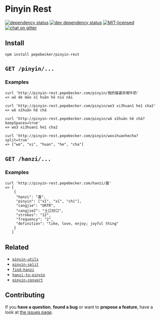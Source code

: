 # Pinyin Rest

[![dependency status](https://img.shields.io/david/pepebecker/pinyin-rest.svg)](https://david-dm.org/pepebecker/pinyin-rest)
[![dev dependency status](https://img.shields.io/david/dev/pepebecker/pinyin-rest.svg)](https://david-dm.org/pepebecker/pinyin-rest#info=devDependencies)
[![MIT-licensed](https://img.shields.io/github/license/pepebecker/pinyin-rest.svg)](https://opensource.org/licenses/MIT)
[![chat on gitter](https://badges.gitter.im/pepebecker.svg)](https://gitter.im/pepebecker)

## Install

```shell
npm install pepebecker/pinyin-rest
```

## `GET /pinyin/...`

### Examples

```shell
curl 'http://pinyin-rest.pepebecker.com/pinyin/我的猫喜欢喝牛奶'
=> wǒ de māo xǐ huān hē niú nǎi
```

```shell
curl 'http://pinyin-rest.pepebecker.com/pinyin/wo3 xi3huan1 he1 cha2'
=> wǒ xǐhuān hē chá
```

```shell
curl 'http://pinyin-rest.pepebecker.com/pinyin/wǒ xǐhuān hē chá?keepSpaces=true'
=> wo3 xi3huan1 he1 cha2
```

```shell
curl 'http://pinyin-rest.pepebecker.com/pinyin/woxihuanhecha?split=true'
=> ["wo", "xi", "huan", "he", "cha"]
```

## `GET /hanzi/...`

### Examples

```shell
curl 'http://pinyin-rest.pepebecker.com/hanzi/喜'
=> [
    {
     "hanzi": "喜",
     "pinyin": ["xǐ", "xī", "chì"],
     "cangjie": "GRTR",
     "cangjie2": "土口廿口",
     "strokes": "12",
     "frequency": "2",
     "definition": "like, love, enjoy; joyful thing"
    }
   ]
```

## Related

- [`pinyin-utils`](https://github.com/pepebecker/pinyin-utils)
- [`pinyin-split`](https://github.com/pepebecker/pinyin-split)
- [`find-hanzi`](https://github.com/pepebecker/find-hanzi)
- [`hanzi-to-pinyin`](https://github.com/pepebecker/hanzi-to-pinyin)
- [`pinyin-convert`](https://github.com/pepebecker/pinyin-convert)

## Contributing

If you **have a question**, **found a bug** or want to **propose a feature**, have a look at [the issues page](https://github.com/pepebecker/pinyin-rest/issues).